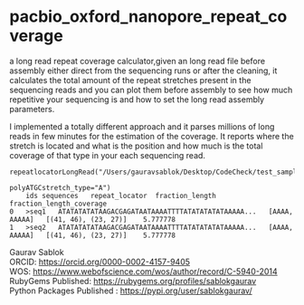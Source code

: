 # pacbio_oxford_nanopore_repeat_coverage
a long read repeat coverage calculator,given an long read file  before assembly either direct from the sequencing runs or after  the cleaning, it calculates the total amount of the repeat stretches present in the sequencing reads and you can plot them before assembly to see how much repetitive your sequencing is and how to set the 
long read assembly parameters. 

I implemented a totally different approach and it parses millions of long reads in few minutes for the estimation of the coverage. It reports where the stretch is located and what is the position and how much is the total coverage of that type in your each sequencing read.   

```
repeatlocatorLongRead("/Users/gauravsablok/Desktop/CodeCheck/test_sample_sample1.fasta", 
                                                             polyATGCstretch_type="A")
	ids	sequences	repeat_locator	fraction_length	fraction_length_coverage
0	>seq1	ATATATATATAAGACGAGATAATAAAATTTTATATATATATAAAAA...	[AAAA, AAAAA]	[(41, 46), (23, 27)]	5.777778
1	>seq2	ATATATATATAAGACGAGATAATAAAATTTTATATATATATAAAAA...	[AAAA, AAAAA]	[(41, 46), (23, 27)]	5.777778
```

Gaurav Sablok \
ORCID: https://orcid.org/0000-0002-4157-9405 \
WOS: https://www.webofscience.com/wos/author/record/C-5940-2014 \
RubyGems Published: https://rubygems.org/profiles/sablokgaurav \
Python Packages Published : https://pypi.org/user/sablokgaurav/
